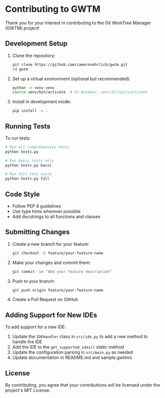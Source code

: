 # Contributing to GWTM

Thank you for your interest in contributing to the Git WorkTree Manager (GWTM) project!

## Development Setup

1. Clone the repository:
   ```bash
   git clone https://github.com/cameronehrlich/gwtm.git
   cd gwtm
   ```

2. Set up a virtual environment (optional but recommended):
   ```bash
   python -m venv venv
   source venv/bin/activate  # On Windows: venv\Scripts\activate
   ```

3. Install in development mode:
   ```bash
   pip install -e .
   ```

## Running Tests

To run tests:
```bash
# Run all comprehensive tests
python tests.py

# Run basic tests only
python tests.py basic

# Run full test suite
python tests.py full
```

## Code Style

- Follow PEP 8 guidelines
- Use type hints wherever possible
- Add docstrings to all functions and classes

## Submitting Changes

1. Create a new branch for your feature:
   ```bash
   git checkout -b feature/your-feature-name
   ```

2. Make your changes and commit them:
   ```bash
   git commit -am "Add your feature description"
   ```

3. Push to your branch:
   ```bash
   git push origin feature/your-feature-name
   ```

4. Create a Pull Request on GitHub

## Adding Support for New IDEs

To add support for a new IDE:

1. Update the `IDEHandler` class in `src/ide.py` to add a new method to handle the IDE
2. Add the IDE to the `get_supported_ides()` static method
3. Update the configuration parsing in `src/main.py` as needed
4. Update documentation in README.md and sample.gwtmrc

## License

By contributing, you agree that your contributions will be licensed under the project's MIT License.